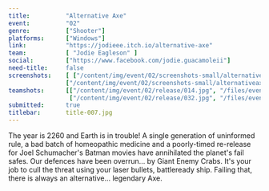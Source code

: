```yaml
---
title:          "Alternative Axe"
event:          "02"
genre:          ["Shooter"]
platforms:      ["Windows"]
link:           "https://jodieee.itch.io/alternative-axe"
team:           [ "Jodie Eagleson" ]
social:         ["https://www.facebook.com/jodie.guacamoleii"]
need-title:     false
screenshots:    [ ["/content/img/event/02/screenshots-small/alternativeaxe-000.jpg", "/content/img/event/02/screenshots/alternativeaxe-000.jpg"],
                ["/content/img/event/02/screenshots-small/alternativeaxe-001.jpg", "/content/img/event/02/screenshots/alternativeaxe-001.jpg"] ]
teamshots:      [["/content/img/event/02/release/014.jpg", "/files/events/02/PTBOGameJam02-014.png"],
                 ["/content/img/event/02/release/032.jpg", "/files/events/02/PTBOGameJam02-032.png"]]
submitted:      true
titlebar:       title-007.jpg
---
```

The year is 2260 and Earth is in trouble! A single generation of uninformed rule, a bad batch of homeopathic medicine and a poorly-timed re-release for Joel Schumacher's Batman movies have annihilated the planet's fail safes. Our defences have been overrun... by Giant Enemy Crabs. It's your job to cull the threat using your laser bullets, battleready ship. Failing that, there is always an alternative... legendary Axe.